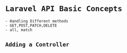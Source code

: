 # `Laravel API Basic Concepts`

    - Handling Different methods
    - GET,POST,PATCH,DELETE
    - all, match

## `Adding a Controller`


